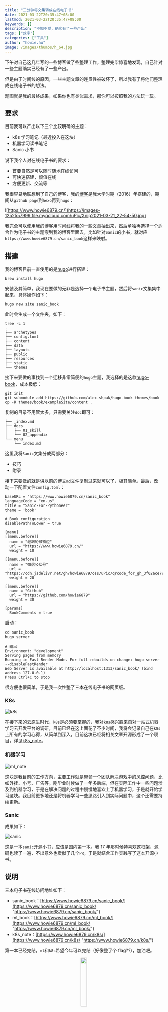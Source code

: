 ```yaml
---
title: "三分钟将文集转成在线电子书"
date: 2021-03-22T20:35:47+08:00
lastmod: 2021-03-22T20:35:47+08:00
keywords: []
description: "不知不觉，确实有了一些产出"
tags: ["效率"]
categories: ["工具"]
author: "howie.hu"
image: /images/thumbs/h_64.jpg
---
```


下午对自己这几年写的一些博客做了些整理工作，整理完毕惊喜地发现，自己针对一些主题确实已经有了一些产出。

但是由于时间线的原因，一些主题文章的连贯性被破坏了，所以我有了将他们整理成在线电子书的想法。

题图就是我的最终成果，如果你也有类似需求，那你可以按照我的方法玩一玩。

## 要求

目前我可以产出以下三个比较明确的主题：

- k8s 学习笔记（最近投入在这块）
- 机器学习读书笔记
- Sanic 小书

说下我个人对在线电子书的要求：

- 首要自然是可以随时随地在线访问
- 可快速搭建，颜值在线
- 方便更新、交流等

我很容易地联想到了自己的博客，我的[博客](https://www.howie6879.cn/ "博客")是我大学时期（2016）年搭建的，期间从`github page`到`hexo`再到`hugo`：

![https://www.howie6879.cn/](https://images-1252557999.file.myqcloud.com/uPic/Xnip2021-03-21_22-54-50.jpg)

我完全可以使用我的博客用时间线将我的一些文章抽出来，然后单独再选择一个适合作为电子书的主题嵌到我的博客里面去，比如针对`Sanic`的小书，就对应`https://www.howie6879.cn/sanic_book`这样来映射。

## 搭建

我的博客目前一直使用的是[hugo](https://gohugo.io/getting-started/quick-start/ "hugo")进行搭建：

```shell
brew install hugo
```

安装及其简单，我现在要做的无非是选择一个电子书主题，然后将`sanic`文集集中起来，具体操作如下：

```shell
hugo new site sanic_book
```

此时会生成一个文件夹，如下：

```shell
tree -L 1
.
├── archetypes
├── config.toml
├── content
├── data
├── layouts
├── public
├── resources
├── static
└── themes
```

接下来要做的事找到一个迁移非常简便的`hugo`主题，我选择的是这款[hugo-book](https://themes.gohugo.io/hugo-book/ "hugo-book")，成本极低：

```shell
git init
git submodule add https://github.com/alex-shpak/hugo-book themes/book
cp -R themes/book/exampleSite/content .
```

复制的目录不用管太多，只需要关注`doc`即可：

```shell
├── _index.md
├── docs
│   ├── 01_skill
│   └── 02_appendix
└── menu
    └── index.md
```

这里我将`Sanic`文集分成两部分：

- 技巧
- 附录

接下来要做的就是讲以前的博文`md`文件复制过来就可以了，极其简单。最后，改动一下配置文件`config.toml`：

```shell
baseURL = "https://www.howie6879.cn/sanic_book"
languageCode = "en-us"
title = "Sanic-For-Pythoneer"
theme = 'book'

# Book configuration
disablePathToLower = true

[menu]
[[menu.before]]
  name = "老胡的储物柜"
  url = "https://www.howie6879.cn/"
  weight = 10

[[menu.before]]
  name = "微信公众号"
  url = "https://cdn.jsdelivr.net/gh/howie6879/oss/uPic/qrcode_for_gh_3f02ace79dfb_258.jpg"
  weight = 20

[[menu.before]]
  name = "Github"
  url = "https://github.com/howie6879"
  weight = 30

[params]
  BookComments = true
```

启动：

```
cd sanic_book
hugo server

# 输出
Environment: "development"
Serving pages from memory
Running in Fast Render Mode. For full rebuilds on change: hugo server --disableFastRender
Web Server is available at http://localhost:1313/sanic_book/ (bind address 127.0.0.1)
Press Ctrl+C to stop
```

很方便也很简单，于是我一次性整了三本在线电子书的网页版。

### K8s

![k8s](https://images-1252557999.file.myqcloud.com/uPic/Xnip2021-03-21_23-13-14.jpg)

在接下来的云原生时代，`k8s`是必须要掌握的，我对`k8s`感兴趣来自对一站式机器学习云开发平台的调研，目前已经在这上面花了不少时间，我将会记录自己在`k8s`上所有的学习心得，从简单到深入，目前这块已经将相关文章开源形成了一个项目，详见[k8s_note](https://github.com/howie6879/k8s_note "k8s_note")。

### 机器学习

![ml_note](https://images-1252557999.file.myqcloud.com/uPic/Xnip2021-03-21_23-13-50.jpg)

这块是我目前的工作方向，主要工作就是带领一个团队解决游戏中的风控问题，比如外挂、小号、广告等。刚毕业时候做了一年多后端，但在实际工作中一些问题涉及到机器学习，于是在解决问题的过程中慢慢地喜欢上了机器学习，于是就开始学习这块。我目前更多地还是将机器学习一些思路引入到实际问题中，这个还需要持续更新。

### Sanic

成果如下：

![sanic](https://images-1252557999.file.myqcloud.com/uPic/Xnip2021-03-21_23-11-10.jpg)

这是一本`sanic`开源小书，应该是国内第一本。我 17 年那时候特喜欢这框架，源码也读了一遍，不出意外也贡献了几个`PR`，于是就结合工作实践写了这本开源小书。

## 说明

三本电子书在线访问地址如下：

- sanic_book：[https://www.howie6879.cn/sanic_book/](https://www.howie6879.cn/sanic_book/ "https://www.howie6879.cn/sanic_book/")
- ml_book：[https://www.howie6879.cn/ml_book/](https://www.howie6879.cn/ml_book/ "https://www.howie6879.cn/ml_book/")
- k8s_note：[https://www.howie6879.cn/k8s/](https://www.howie6879.cn/k8s/ "https://www.howie6879.cn/k8s/")

第一本已经完结，`ml`和`k8s`希望今年可以完结（好像整了个 flag??），加油吧。 

<div align=center><img width="20%" src="https://cdn.jsdelivr.net/gh/howie6879/oss/uPic/qrcode_for_gh_3f02ace79dfb_258.jpg" /></div>